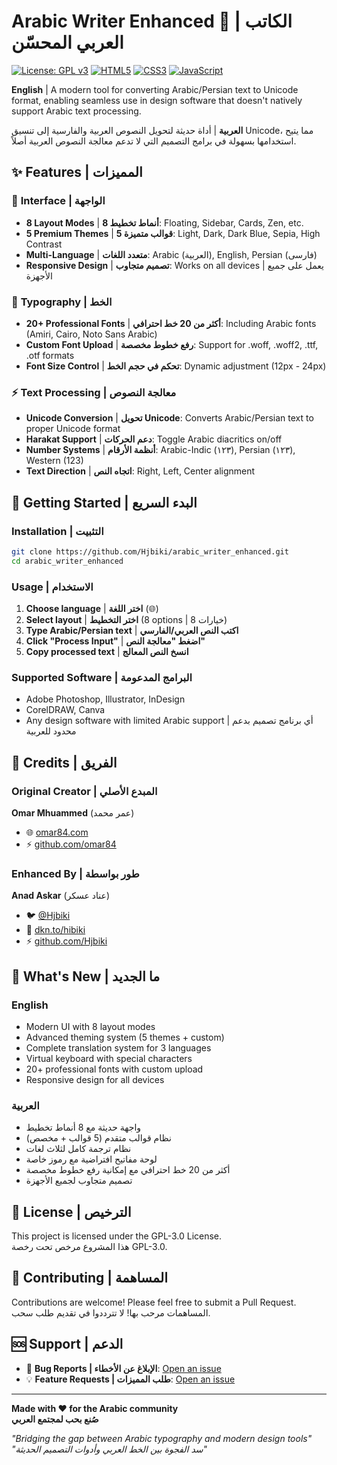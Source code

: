 # Arabic Writer Enhanced 🌟 | الكاتب العربي المحسّن

[![License: GPL v3](https://img.shields.io/badge/License-GPLv3-blue.svg)](https://www.gnu.org/licenses/gpl-3.0)
[![HTML5](https://img.shields.io/badge/HTML5-E34F26?style=flat&logo=html5&logoColor=white)](https://developer.mozilla.org/en-US/docs/Web/HTML)
[![CSS3](https://img.shields.io/badge/CSS3-1572B6?style=flat&logo=css3&logoColor=white)](https://developer.mozilla.org/en-US/docs/Web/CSS)
[![JavaScript](https://img.shields.io/badge/JavaScript-F7DF1E?style=flat&logo=javascript&logoColor=black)](https://developer.mozilla.org/en-US/docs/Web/JavaScript)

**English** | A modern tool for converting Arabic/Persian text to Unicode format, enabling seamless use in design software that doesn't natively support Arabic text processing.

**العربية** | أداة حديثة لتحويل النصوص العربية والفارسية إلى تنسيق Unicode، مما يتيح استخدامها بسهولة في برامج التصميم التي لا تدعم معالجة النصوص العربية أصلاً.

## ✨ Features | المميزات

### 🎨 **Interface | الواجهة**
- **8 Layout Modes** | **8 أنماط تخطيط**: Floating, Sidebar, Cards, Zen, etc.
- **5 Premium Themes** | **5 قوالب متميزة**: Light, Dark, Dark Blue, Sepia, High Contrast
- **Multi-Language** | **متعدد اللغات**: Arabic (العربية), English, Persian (فارسی)
- **Responsive Design** | **تصميم متجاوب**: Works on all devices | يعمل على جميع الأجهزة

### 🔧 **Typography | الخط**
- **20+ Professional Fonts** | **أكثر من 20 خط احترافي**: Including Arabic fonts (Amiri, Cairo, Noto Sans Arabic)
- **Custom Font Upload** | **رفع خطوط مخصصة**: Support for .woff, .woff2, .ttf, .otf formats
- **Font Size Control** | **تحكم في حجم الخط**: Dynamic adjustment (12px - 24px)

### ⚡ **Text Processing | معالجة النصوص**
- **Unicode Conversion** | **تحويل Unicode**: Converts Arabic/Persian text to proper Unicode format
- **Harakat Support** | **دعم الحركات**: Toggle Arabic diacritics on/off
- **Number Systems** | **أنظمة الأرقام**: Arabic-Indic (١٢٣), Persian (۱۲۳), Western (123)
- **Text Direction** | **اتجاه النص**: Right, Left, Center alignment

## 🚀 Getting Started | البدء السريع

### Installation | التثبيت
```bash
git clone https://github.com/Hjbiki/arabic_writer_enhanced.git
cd arabic_writer_enhanced
```

### Usage | الاستخدام
1. **Choose language** | **اختر اللغة** (🌐)
2. **Select layout** | **اختر التخطيط** (8 options | 8 خيارات)
3. **Type Arabic/Persian text** | **اكتب النص العربي/الفارسي**
4. **Click "Process Input"** | **اضغط "معالجة النص"**
5. **Copy processed text** | **انسخ النص المعالج**

### Supported Software | البرامج المدعومة
- Adobe Photoshop, Illustrator, InDesign
- CorelDRAW, Canva
- Any design software with limited Arabic support | أي برنامج تصميم بدعم محدود للعربية

## 👥 Credits | الفريق

### Original Creator | المبدع الأصلي
**Omar Mhuammed** (عمر محمد)
- 🌐 [omar84.com](https://omar84.com/)
- ⚡ [github.com/omar84](https://github.com/omar84)

### Enhanced By | طور بواسطة
**Anad Askar** (عناد عسكر)
- 🐦 [@Hjbiki](https://x.com/Hjbiki)
- 💝 [dkn.to/hibiki](https://dkn.to/hibiki)
- ⚡ [github.com/Hjbiki](https://github.com/Hjbiki)

## 🎯 What's New | ما الجديد

### English
- Modern UI with 8 layout modes
- Advanced theming system (5 themes + custom)
- Complete translation system for 3 languages
- Virtual keyboard with special characters
- 20+ professional fonts with custom upload
- Responsive design for all devices

### العربية
- واجهة حديثة مع 8 أنماط تخطيط
- نظام قوالب متقدم (5 قوالب + مخصص)
- نظام ترجمة كامل لثلاث لغات
- لوحة مفاتيح افتراضية مع رموز خاصة
- أكثر من 20 خط احترافي مع إمكانية رفع خطوط مخصصة
- تصميم متجاوب لجميع الأجهزة

## 📄 License | الترخيص

This project is licensed under the GPL-3.0 License.  
هذا المشروع مرخص تحت رخصة GPL-3.0.

## 🤝 Contributing | المساهمة

Contributions are welcome! Please feel free to submit a Pull Request.  
المساهمات مرحب بها! لا تترددوا في تقديم طلب سحب.

## 🆘 Support | الدعم

- 🐛 **Bug Reports | الإبلاغ عن الأخطاء**: [Open an issue](https://github.com/Hjbiki/arabic_writer_enhanced/issues)
- 💡 **Feature Requests | طلب المميزات**: [Open an issue](https://github.com/Hjbiki/arabic_writer_enhanced/issues)

---

**Made with ❤️ for the Arabic community**  
**صُنع بحب لمجتمع العربي**

*"Bridging the gap between Arabic typography and modern design tools"*  
*"سد الفجوة بين الخط العربي وأدوات التصميم الحديثة"* 
